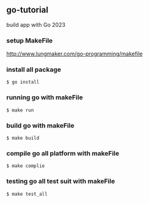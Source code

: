 ## go-tutorial

build app with Go 2023

### setup MakeFile
<a href="[http://example.com/](http://www.lungmaker.com/go-programming/makefile)" target="_blank">http://www.lungmaker.com/go-programming/makefile</a>

### install all package

`$ go install`

### running go with makeFile

`$ make run`

### build go with makeFile

`$ make build`

### compile go all platform with makeFile

`$ make complie`

### testing go all test suit with makeFile

`$ make test_all`
